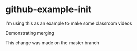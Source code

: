 # github-example-init
I'm using this as an example to make some classroom videos


Demonstrating merging

This change was made on the master branch
